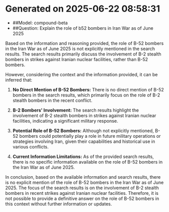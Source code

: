 # Generated on 2025-06-22 08:58:31

- ##Model: compound-beta
- ##Question: Explain the role of b52 bombers in Iran War as of June 2025

Based on the information and reasoning provided, the role of B-52 bombers in the Iran War as of June 2025 is not explicitly mentioned in the search results. The search results primarily discuss the involvement of B-2 stealth bombers in strikes against Iranian nuclear facilities, rather than B-52 bombers.

However, considering the context and the information provided, it can be inferred that:

1. **No Direct Mention of B-52 Bombers:** There is no direct mention of B-52 bombers in the search results, which primarily focus on the role of B-2 stealth bombers in the recent conflict.

2. **B-2 Bombers' Involvement:** The search results highlight the involvement of B-2 stealth bombers in strikes against Iranian nuclear facilities, indicating a significant military response.

3. **Potential Role of B-52 Bombers:** Although not explicitly mentioned, B-52 bombers could potentially play a role in future military operations or strategies involving Iran, given their capabilities and historical use in various conflicts.

4. **Current Information Limitations:** As of the provided search results, there is no specific information available on the role of B-52 bombers in the Iran War as of June 2025.

In conclusion, based on the available information and search results, there is no explicit mention of the role of B-52 bombers in the Iran War as of June 2025. The focus of the search results is on the involvement of B-2 stealth bombers in recent strikes against Iranian nuclear facilities. Therefore, it is not possible to provide a definitive answer on the role of B-52 bombers in this context without further information or updates.